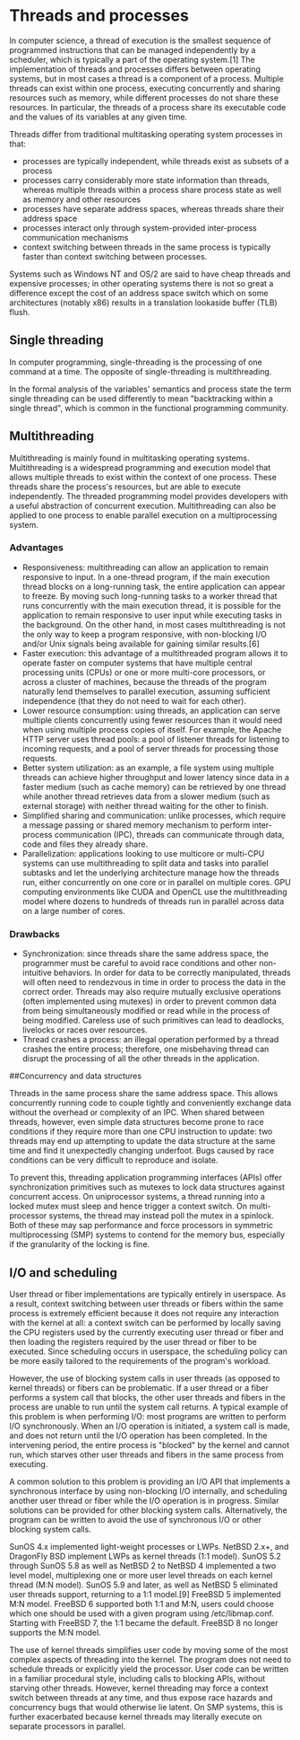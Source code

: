 # Threads and processes

In computer science, a thread of execution is the smallest sequence of programmed instructions that can be managed independently by a scheduler, which is typically a part of the operating system.[1] The implementation of threads and processes differs between operating systems, but in most cases a thread is a component of a process. Multiple threads can exist within one process, executing concurrently and sharing resources such as memory, while different processes do not share these resources. In particular, the threads of a process share its executable code and the values of its variables at any given time. 

 Threads differ from traditional multitasking operating system processes in that:

 *    processes are typically independent, while threads exist as subsets of a process
 *   processes carry considerably more state information than threads, whereas multiple threads within a process share process state as well as memory and other resources
 *   processes have separate address spaces, whereas threads share their address space
 *   processes interact only through system-provided inter-process communication mechanisms
 *   context switching between threads in the same process is typically faster than context switching between processes.

Systems such as Windows NT and OS/2 are said to have cheap threads and expensive processes; in other operating systems there is not so great a difference except the cost of an address space switch which on some architectures (notably x86) results in a translation lookaside buffer (TLB) flush. 

## Single threading

In computer programming, single-threading is the processing of one command at a time. The opposite of single-threading is multithreading.

In the formal analysis of the variables' semantics and process state the term single threading can be used differently to mean "backtracking within a single thread", which is common in the functional programming community.

## Multithreading

Multithreading is mainly found in multitasking operating systems. Multithreading is a widespread programming and execution model that allows multiple threads to exist within the context of one process. These threads share the process's resources, but are able to execute independently. The threaded programming model provides developers with a useful abstraction of concurrent execution. Multithreading can also be applied to one process to enable parallel execution on a multiprocessing system.

### Advantages

* Responsiveness: multithreading can allow an application to remain responsive to input. In a one-thread program, if the main execution thread blocks on a long-running task, the entire application can appear to freeze. By moving such long-running tasks to a worker thread that runs concurrently with the main execution thread, it is possible for the application to remain responsive to user input while executing tasks in the background. On the other hand, in most cases multithreading is not the only way to keep a program responsive, with non-blocking I/O and/or Unix signals being available for gaining similar results.[6]
* Faster execution: this advantage of a multithreaded program allows it to operate faster on computer systems that have multiple central processing units (CPUs) or one or more multi-core processors, or across a cluster of machines, because the threads of the program naturally lend themselves to parallel execution, assuming sufficient independence (that they do not need to wait for each other).
* Lower resource consumption: using threads, an application can serve multiple clients concurrently using fewer resources than it would need when using multiple process copies of itself. For example, the Apache HTTP server uses thread pools: a pool of listener threads for listening to incoming requests, and a pool of server threads for processing those requests.
* Better system utilization: as an example, a file system using multiple threads can achieve higher throughput and lower latency since data in a faster medium (such as cache memory) can be retrieved by one thread while another thread retrieves data from a slower medium (such as external storage) with neither thread waiting for the other to finish.
* Simplified sharing and communication: unlike processes, which require a message passing or shared memory mechanism to perform inter-process communication (IPC), threads can communicate through data, code and files they already share.
* Parallelization: applications looking to use multicore or multi-CPU systems can use multithreading to split data and tasks into parallel subtasks and let the underlying architecture manage how the threads run, either concurrently on one core or in parallel on multiple cores. GPU computing environments like CUDA and OpenCL use the multithreading model where dozens to hundreds of threads run in parallel across data on a large number of cores.

### Drawbacks

* Synchronization: since threads share the same address space, the programmer must be careful to avoid race conditions and other non-intuitive behaviors. In order for data to be correctly manipulated, threads will often need to rendezvous in time in order to process the data in the correct order. Threads may also require mutually exclusive operations (often implemented using mutexes) in order to prevent common data from being simultaneously modified or read while in the process of being modified. Careless use of such primitives can lead to deadlocks, livelocks or races over resources.
* Thread crashes a process: an illegal operation performed by a thread crashes the entire process; therefore, one misbehaving thread can disrupt the processing of all the other threads in the application.


##Concurrency and data structures

Threads in the same process share the same address space. This allows concurrently running code to couple tightly and conveniently exchange data without the overhead or complexity of an IPC. When shared between threads, however, even simple data structures become prone to race conditions if they require more than one CPU instruction to update: two threads may end up attempting to update the data structure at the same time and find it unexpectedly changing underfoot. Bugs caused by race conditions can be very difficult to reproduce and isolate.

To prevent this, threading application programming interfaces (APIs) offer synchronization primitives such as mutexes to lock data structures against concurrent access. On uniprocessor systems, a thread running into a locked mutex must sleep and hence trigger a context switch. On multi-processor systems, the thread may instead poll the mutex in a spinlock. Both of these may sap performance and force processors in symmetric multiprocessing (SMP) systems to contend for the memory bus, especially if the granularity of the locking is fine. 

## I/O and scheduling

User thread or fiber implementations are typically entirely in userspace. As a result, context switching between user threads or fibers within the same process is extremely efficient because it does not require any interaction with the kernel at all: a context switch can be performed by locally saving the CPU registers used by the currently executing user thread or fiber and then loading the registers required by the user thread or fiber to be executed. Since scheduling occurs in userspace, the scheduling policy can be more easily tailored to the requirements of the program's workload.

However, the use of blocking system calls in user threads (as opposed to kernel threads) or fibers can be problematic. If a user thread or a fiber performs a system call that blocks, the other user threads and fibers in the process are unable to run until the system call returns. A typical example of this problem is when performing I/O: most programs are written to perform I/O synchronously. When an I/O operation is initiated, a system call is made, and does not return until the I/O operation has been completed. In the intervening period, the entire process is "blocked" by the kernel and cannot run, which starves other user threads and fibers in the same process from executing.

A common solution to this problem is providing an I/O API that implements a synchronous interface by using non-blocking I/O internally, and scheduling another user thread or fiber while the I/O operation is in progress. Similar solutions can be provided for other blocking system calls. Alternatively, the program can be written to avoid the use of synchronous I/O or other blocking system calls.

SunOS 4.x implemented light-weight processes or LWPs. NetBSD 2.x+, and DragonFly BSD implement LWPs as kernel threads (1:1 model). SunOS 5.2 through SunOS 5.8 as well as NetBSD 2 to NetBSD 4 implemented a two level model, multiplexing one or more user level threads on each kernel thread (M:N model). SunOS 5.9 and later, as well as NetBSD 5 eliminated user threads support, returning to a 1:1 model.[9] FreeBSD 5 implemented M:N model. FreeBSD 6 supported both 1:1 and M:N, users could choose which one should be used with a given program using /etc/libmap.conf. Starting with FreeBSD 7, the 1:1 became the default. FreeBSD 8 no longer supports the M:N model.

The use of kernel threads simplifies user code by moving some of the most complex aspects of threading into the kernel. The program does not need to schedule threads or explicitly yield the processor. User code can be written in a familiar procedural style, including calls to blocking APIs, without starving other threads. However, kernel threading may force a context switch between threads at any time, and thus expose race hazards and concurrency bugs that would otherwise lie latent. On SMP systems, this is further exacerbated because kernel threads may literally execute on separate processors in parallel. 
